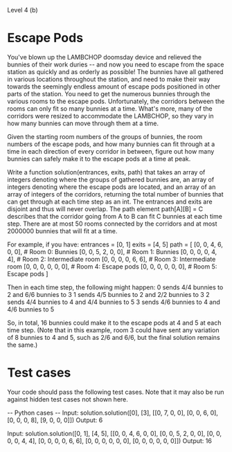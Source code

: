 Level 4 (b)

Escape Pods
===========
You've blown up the LAMBCHOP doomsday device and relieved the bunnies of their work duries -- and now you need to escape from the space station as quickly and as orderly as possible! The bunnies have all gathered in various locations throughout the station, and need to make their way towards the seemingly endless amount of escape pods positioned in other parts of the station. You need to get the numerous bunnies through the various rooms to the escape pods. Unfortunately, the corridors between the rooms can only fit so many bunnies at a time. What's more, many of the corridors were resized to accommodate the LAMBCHOP, so they vary in how many bunnies can move through them at a time.

Given the starting room numbers of the groups of bunnies, the room numbers of the escape pods, and how many bunnies can fit through at a time in each direction of every corridor in between, figure out how many bunnies can safely make it to the escape pods at a time at peak.

Write a function solution(entrances, exits, path) that takes an array of integers denoting where the groups of gathered bunnies are, an array of integers denoting where the escape pods are located, and an array of an array of integers of the corridors, returning the total number of bunnies that can get through at each time step as an int. The entrances and exits are disjoint and thus will never overlap. The path element path[A][B] = C describes that the corridor going from A to B can fit C bunnies at each time step. There are at most 50 rooms connected by the corridors and at most 2000000 bunnies that will fit at a time.

For example, if you have:
entrances = [0, 1]
exits = [4, 5]
path = [
[0, 0, 4, 6, 0, 0], # Room 0: Bunnies
[0, 0, 5, 2, 0, 0], # Room 1: Bunnies
[0, 0, 0, 0, 4, 4], # Room 2: Intermediate room
[0, 0, 0, 0, 6, 6], # Room 3: Intermediate room
[0, 0, 0, 0, 0, 0], # Room 4: Escape pods
[0, 0, 0, 0, 0, 0], # Room 5: Escape pods
]

Then in each time step, the following might happen:
0 sends 4/4 bunnies to 2 and 6/6 bunnies to 3
1 sends 4/5 bunnies to 2 and 2/2 bunnies to 3
2 sends 4/4 bunnies to 4 and 4/4 bunnies to 5
3 sends 4/6 bunnies to 4 and 4/6 bunnies to 5

So, in total, 16 bunnies could make it to the escape pods at 4 and 5 at each time step. (Note that in this example, room 3 could have sent any variation of 8 bunnies to 4 and 5, such as 2/6 and 6/6, but the final solution remains the same.)


Test cases
==========
Your code should pass the following test cases.
Note that it may also be run against hidden test cases not shown here.

-- Python cases --
Input:
solution.solution([0], [3], [[0, 7, 0, 0], [0, 0, 6, 0], [0, 0, 0, 8], [9, 0, 0, 0]])
Output:
    6

Input:
solution.solution([0, 1], [4, 5], [[0, 0, 4, 6, 0, 0], [0, 0, 5, 2, 0, 0], [0, 0, 0, 0, 4, 4], [0, 0, 0, 0, 6, 6], [0, 0, 0, 0, 0, 0], [0, 0, 0, 0, 0, 0]])
Output:
    16